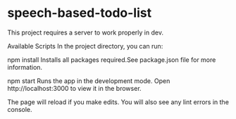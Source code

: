 # speech-based-todo-list

This project requires a server to work properly in dev.

Available Scripts
In the project directory, you can run:

npm install
Installs all packages required.See package.json file for more information.

npm start
Runs the app in the development mode.
Open http://localhost:3000 to view it in the browser.

The page will reload if you make edits.
You will also see any lint errors in the console.
